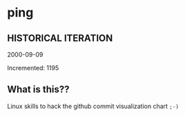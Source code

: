 # ping

## HISTORICAL ITERATION
2000-09-09

Incremented: 1195

## What is this?? 
Linux skills to hack the github commit visualization chart `;-)`

